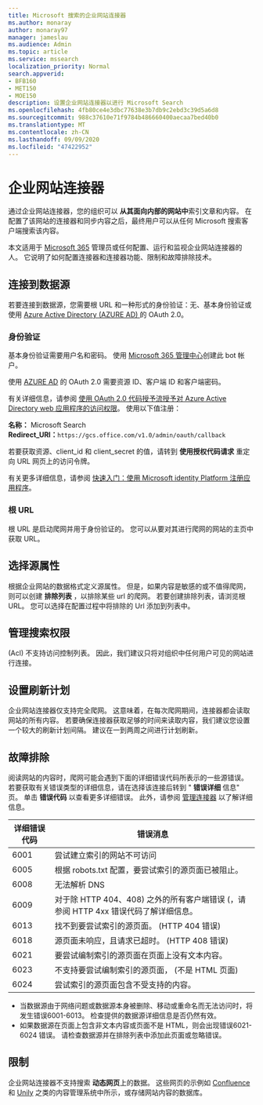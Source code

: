 ```yaml
---
title: Microsoft 搜索的企业网站连接器
ms.author: monaray
author: monaray97
manager: jameslau
ms.audience: Admin
ms.topic: article
ms.service: mssearch
localization_priority: Normal
search.appverid:
- BFB160
- MET150
- MOE150
description: 设置企业网站连接器以进行 Microsoft Search
ms.openlocfilehash: 4fb80ce4e3dbc77638e3b7db9c2ebd3c39d5a6d8
ms.sourcegitcommit: 988c37610e71f9784b486660400aecaa7bed40b0
ms.translationtype: MT
ms.contentlocale: zh-CN
ms.lasthandoff: 09/09/2020
ms.locfileid: "47422952"
---
```

<!-- markdownlint-disable no-inline-html -->
# <a name="enterprise-websites-connector"></a>企业网站连接器

通过企业网站连接器，您的组织可以 **从其面向内部的网站中**索引文章和内容。 在配置了该网站的连接器和同步内容之后，最终用户可以从任何 Microsoft 搜索客户端搜索该内容。

本文适用于 [Microsoft 365](https://www.microsoft.com/microsoft-365) 管理员或任何配置、运行和监视企业网站连接器的人。 它说明了如何配置连接器和连接器功能、限制和故障排除技术。  

## <a name="connect-to-a-data-source"></a>连接到数据源

若要连接到数据源，您需要根 URL 和一种形式的身份验证：无、基本身份验证或使用 [Azure Active Directory (AZURE AD) ](https://docs.microsoft.com/azure/active-directory/)的 OAuth 2.0。

### <a name="authentication"></a>身份验证

基本身份验证需要用户名和密码。 使用 [Microsoft 365 管理中心](https://admin.microsoft.com)创建此 bot 帐户。

使用 [AZURE AD](https://docs.microsoft.com/azure/active-directory/) 的 OAuth 2.0 需要资源 ID、客户端 ID 和客户端密码。

有关详细信息，请参阅 [使用 OAuth 2.0 代码授予流授予对 Azure Active Directory web 应用程序的访问权限](https://docs.microsoft.com/azure/active-directory/develop/v1-protocols-oauth-code)。 使用以下值注册：

**名称：** Microsoft Search <br/>
**Redirect_URI：**`https://gcs.office.com/v1.0/admin/oauth/callback`

若要获取资源、client_id 和 client_secret 的值，请转到 **使用授权代码请求** 重定向 URL 网页上的访问令牌。

有关更多详细信息，请参阅 [快速入门：使用 Microsoft identity Platform 注册应用程序](https://docs.microsoft.com/azure/active-directory/develop/quickstart-register-app)。

### <a name="root-url"></a>根 URL

根 URL 是启动爬网并用于身份验证的。 您可以从要对其进行爬网的网站的主页中获取 URL。

## <a name="select-the-source-properties"></a>选择源属性

根据企业网站的数据格式定义源属性。 但是，如果内容是敏感的或不值得爬网，则可以创建 **排除列表** ，以排除某些 url 的爬网。 若要创建排除列表，请浏览根 URL。 您可以选择在配置过程中将排除的 Url 添加到列表中。

## <a name="manage-search-permissions"></a>管理搜索权限

 (Acl) 不支持访问控制列表。 因此，我们建议只将对组织中任何用户可见的网站进行连接。

## <a name="set-the-refresh-schedule"></a>设置刷新计划

企业网站连接器仅支持完全爬网。 这意味着，在每次爬网期间，连接器都会读取网站的所有内容。 若要确保连接器获取足够的时间来读取内容，我们建议您设置一个较大的刷新计划间隔。 建议在一到两周之间进行计划刷新。

## <a name="troubleshooting"></a>故障排除

阅读网站的内容时，爬网可能会遇到下面的详细错误代码所表示的一些源错误。 若要获取有关错误类型的详细信息，请在选择该连接后转到 " **错误详细** 信息" 页。 单击 **错误代码** 以查看更多详细错误。 此外，请参阅 [管理连接器](https://docs.microsoft.com/microsoftsearch/manage-connector) 以了解详细信息。

 详细错误代码 | 错误消息
 --- | ---
 6001 | 尝试建立索引的网站不可访问
 6005 | 根据 robots.txt 配置，要尝试索引的源页面已被阻止。
 6008 | 无法解析 DNS
 6009 | 对于除 HTTP 404、408) 之外的所有客户端错误 (，请参阅 HTTP 4xx 错误代码了解详细信息。
 6013 | 找不到要尝试索引的源页面。  (HTTP 404 错误) 
 6018 | 源页面未响应，且请求已超时。 (HTTP 408 错误) 
 6021 | 要尝试编制索引的源页面在页面上没有文本内容。
 6023 | 不支持要尝试编制索引的源页面， (不是 HTML 页面) 
 6024 | 尝试索引的源页面包含不受支持的内容。

* 当数据源由于网络问题或数据源本身被删除、移动或重命名而无法访问时，将发生错误6001-6013。 检查提供的数据源详细信息是否仍然有效。
* 如果数据源在页面上包含非文本内容或页面不是 HTML，则会出现错误6021-6024 错误。 请检查数据源并在排除列表中添加此页面或忽略错误。

## <a name="limitations"></a>限制

企业网站连接器不支持搜索 **动态网页**上的数据。 这些网页的示例如 [Confluence](https://www.atlassian.com/software/confluence) 和 [Unily](https://www.unily.com/) 之类的内容管理系统中所示，或存储网站内容的数据库。
